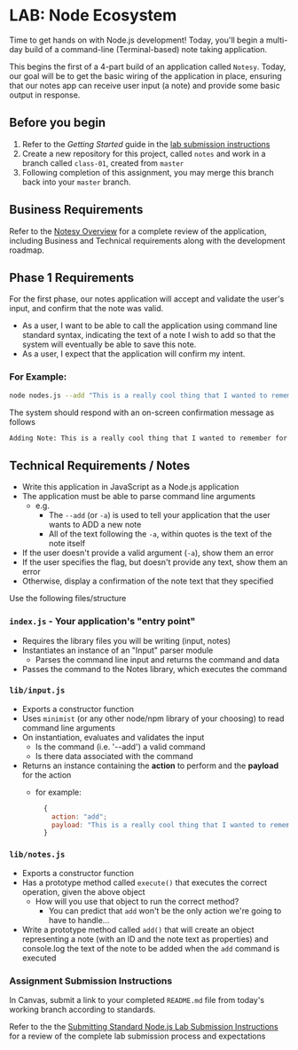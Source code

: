# LAB: Node Ecosystem

Time to get hands on with Node.js development! Today, you'll begin a multi-day build of a command-line (Terminal-based) note taking application.

This begins the first of a 4-part build of an application called `Notesy`. Today, our goal will be to get the basic wiring of the application in place, ensuring that our notes app can receive user input (a note) and provide some basic output in response.

## Before you begin

1. Refer to the *Getting Started* guide  in the [lab submission instructions](../../../reference/submission-instructions/labs/README.md)
1. Create a new repository for this project, called `notes` and work in a branch called `class-01`, created from `master`
1. Following completion of this assignment, you may merge this branch back into your `master` branch.

## Business Requirements

Refer to the [Notesy Overview](../../apps-and-libraries/notesy/README.md) for a complete review of the application, including Business and Technical requirements along with the development roadmap.

## Phase 1 Requirements

For the first phase, our notes application will accept and validate the user's input, and confirm that the note was valid.

- As a user, I want to be able to call the application using command line standard syntax, indicating the text of a note I wish to add so that the system will eventually be able to save this note.
- As a user, I expect that the application will confirm my intent.

### For Example:

```bash
node nodes.js --add "This is a really cool thing that I wanted to remember for later"
```

The system should respond with an on-screen confirmation message as follows

```bash
Adding Note: This is a really cool thing that I wanted to remember for later
```

## Technical Requirements / Notes

- Write this application in JavaScript as a Node.js application
- The application must be able to parse command line arguments
  - e.g.
    - The `--add` (or `-a`) is used to tell your application that the user wants to ADD a new note
    - All of the text following the `-a`, within quotes is the text of the note itself
- If the user doesn't provide a valid argument (`-a`), show them an error
- If the user specifies the flag, but doesn't provide any text, show them an error
- Otherwise, display a confirmation of the note text that they specified

Use the following files/structure

### `index.js` - Your application's "entry point"

- Requires the library files you will be writing (input, notes)
- Instantiates an instance of an "Input" parser module
  - Parses the command line input and returns the command and data
- Passes the command to the Notes library, which executes the command

### `lib/input.js`

- Exports a constructor function
- Uses `minimist` (or any other node/npm library of your choosing) to read command line arguments
- On instantiation, evaluates and validates the input
  - Is the command (i.e. '--add') a valid command
  - Is there data associated with the command
- Returns an instance containing the **action** to perform and the **payload** for the action
  - for example:

      ```javascript
        {
          action: "add";
          payload: "This is a really cool thing that I wanted to remember for later"
        }
      ```

### `lib/notes.js`

- Exports a constructor function
- Has a prototype method called `execute()` that executes the correct operation, given the above object
  - How will you use that object to run the correct method?
    - You can predict that `add` won't be the only action we're going to have to handle...
- Write a prototype method called `add()` that will create an object representing a note (with an ID and the note text as properties) and console.log the text of the note to be added when the `add` command is executed

### Assignment Submission Instructions

In Canvas, submit a link to your completed `README.md` file from today's working branch according to standards.

 Refer to the the [Submitting Standard Node.js Lab Submission Instructions](../../../reference/submission-instructions/labs/node-apps.md) for a review of the complete lab submission process and expectations
